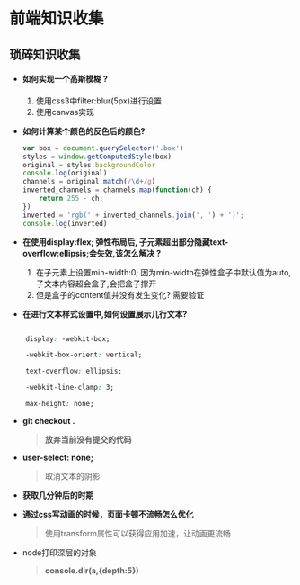 # 前端知识收集



## 琐碎知识收集

- ####  **如何实现一个高斯模糊 ?**

  1. 使用css3中filter:blur(5px)进行设置
  2. 使用canvas实现

- **如何计算某个颜色的反色后的颜色?**

    ```javascript
    var box = document.querySelector('.box')
    styles = window.getComputedStyle(box)
    original = styles.backgroundColor
    console.log(original)
    channels = original.match(/\d+/g) 
    inverted_channels = channels.map(function(ch) {
        return 255 - ch;
    })
    inverted = 'rgb(' + inverted_channels.join(', ') + ')';
    console.log(inverted)
    
    ```

- **在使用display:flex; 弹性布局后, 子元素超出部分隐藏text-overflow:ellipsis;会失效,该怎么解决 ?**
  1. 在子元素上设置min-width:0; 因为min-width在弹性盒子中默认值为auto,子文本内容超会盒子,会把盒子撑开
  2. 但是盒子的content值并没有发生变化? 需要验证

- **在进行文本样式设置中,如何设置展示几行文本?**
```css

    display: -webkit-box;

    -webkit-box-orient: vertical;

    text-overflow: ellipsis;

    -webkit-line-clamp: 3;

    max-height: none;
```

- **git checkout .**

  > **放弃当前没有提交的代码**



- **user-select: none;**

  > 取消文本的阴影

  

- **获取几分钟后的时期**



- **通过css写动画的时候，页面卡顿不流畅怎么优化**

  > 使用transform属性可以获得应用加速，让动画更流畅
  
- node打印深层的对象

  > **console.dir(a,{depth:5})**







